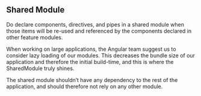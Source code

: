 ## Shared Module

Do declare components, directives, and pipes in a shared module when those items will be re-used and referenced by the components declared in other feature modules.

When working on large applications, the Angular team suggest us to consider lazy loading of our modules. This decreases the bundle size of our application and therefore the initial build-time, and this is where the SharedModule truly shines.

The shared module shouldn’t have any dependency to the rest of the application, and should therefore not rely on any other module.